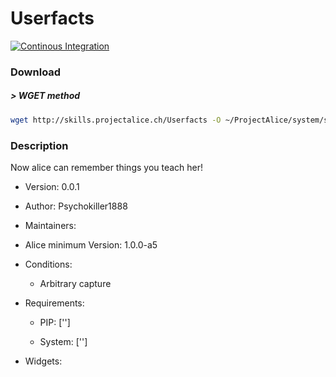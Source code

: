 # Userfacts

[![Continous Integration](https://gitlab.com/project-alice-assistant/skills/skill_Userfacts/badges/master/pipeline.svg)](https://gitlab.com/project-alice-assistant/skills/skill_Userfacts/pipelines/latest)

### Download

##### > WGET method
```bash
wget http://skills.projectalice.ch/Userfacts -O ~/ProjectAlice/system/skillInstallTickets/Userfacts.install
```

### Description
Now alice can remember things you teach her!

- Version: 0.0.1
- Author: Psychokiller1888
- Maintainers: 
- Alice minimum Version: 1.0.0-a5
- Conditions:
   - Arbitrary capture


- Requirements:
   - PIP: ['']

   - System: ['']


- Widgets:

